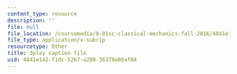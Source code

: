 ```yaml
---
content_type: resource
description: ''
file: null
file_location: /coursemedia/8-01sc-classical-mechanics-fall-2016/4841e142f1dc52b7a20936378e6baf84_XeTsZhYHY_E.vtt
file_type: application/x-subrip
resourcetype: Other
title: 3play caption file
uid: 4841e142-f1dc-52b7-a209-36378e6baf84
---
```

